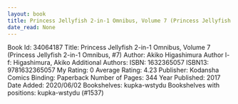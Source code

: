 ```yaml
---
layout: book
title: Princess Jellyfish 2-in-1 Omnibus, Volume 7 (Princess Jellyfish 2-in-1 Omnibus,  no. 7)
date_read: None
---
```


Book Id: 34064187
Title: Princess Jellyfish 2-in-1 Omnibus, Volume 7 (Princess Jellyfish 2-in-1 Omnibus, #7)
Author: Akiko Higashimura
Author l-f: Higashimura, Akiko
Additional Authors: 
ISBN: 1632365057
ISBN13: 9781632365057
My Rating: 0
Average Rating: 4.23
Publisher: Kodansha Comics
Binding: Paperback
Number of Pages: 344
Year Published: 2017
Date Added: 2020/06/02
Bookshelves: kupka-wstydu
Bookshelves with positions: kupka-wstydu (#1537)

